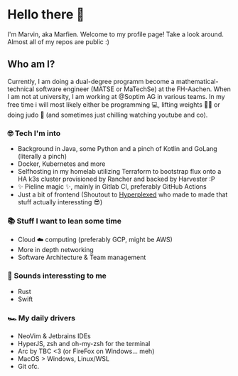 # Hello there 👋
I'm Marvin, aka Marfien. Welcome to my profile page! Take a look around. Almost all of my repos are public :)

## Who am I?
Currently, I am doing a dual-degree programm become a mathematical-technical software engineer (MATSE or MaTechSe) at the FH-Aachen. When I am not at university, I am working at @Soptim AG in various teams.
In my free time i will most likely either be programming 💻, lifting weights 🏋️‍♂️ or doing judo 🥋 (and sometimes just chilling watching youtube and co).

### 🤓 Tech I'm into 
- Background in Java, some Python and a pinch of Kotlin and GoLang (literally a pinch)
- Docker, Kubernetes and more
- Selfhosting in my homelab utilizing Terraform to bootstrap flux onto a HA k3s cluster provisioned by Rancher and backed by Harvester :P
- ✨ Pieline magic ✨, mainly in Gitlab CI, preferably GitHub Actions
- Just a bit of frontend (Shoutout to [Hyperplexed](https://www.youtube.com/c/Hyperplexed) who made to made that stuff actually interessting 😎)

### 📚 Stuff I want to lean some time
- Cloud ☁️ computing (preferably GCP, might be AWS)
- More in depth networking
- Software Architecture & Team management

### 👀 Sounds interessting to me
- Rust
- Swift

### 🏎️ My daily drivers
- NeoVim & Jetbrains IDEs
- HyperJS, zsh and oh-my-zsh for the terminal
- Arc by TBC <3 (or FireFox on Windows... meh)
- MacOS > Windows, Linux/WSL
- Git ofc. 
